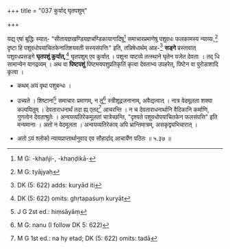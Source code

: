 +++
title = "037 कुर्याद् घृतपशुम्"

+++


यद्य् एषां बुद्धिः स्यात्- "सीतायज्ञखण्डियज्ञचण्डिकायागादिषु[^१०४] समाचारप्रमाणेषु पशुवधः फलकामस्य न्याय्यः,[^१०५] दृष्टा हि पशुवधोपयाचितकेनातिशयवती सस्यसंपत्तिः" इति, तन्निषेधार्थम् आह-[^१०६] **सङ्गे** प्रस्तावात् पशुवधप्रसङ्गे **घृतपशुं कुर्यात्,**[^१०७] घृतपशुम् एव कुर्यात् । पशुना यष्टव्ये तत्स्थाने घृतेन यजेत देवताः । तद् धि सामान्येन यागद्रव्यम् । अथ वा **पिष्टपशुं** पिष्टमयपशुप्रतिकृतिं कृत्वा देवताभ्य उपहरेत्, पिष्टेन वा पुरोडाशादि कृत्वा ।


[^१०७]:
     DK (5: 622) omits: ghṛtapaśuṃ kuryāt


[^१०६]:
     DK (5: 622) adds: kuryād iti


[^१०५]:
     M G: tyājyaḥ


[^१०४]:
     M G: -khañji-, -khaṇḍikā-

- कथम् अयं वृथा पशुबन्धः ।

- उच्यते । शिष्टानां[^१०८] समाचारः प्रमाणम्, न तु[^१०९] स्त्रीशूद्रजनानाम्, अवैद्यत्वात् । नात्र वेदमूलता शक्या कल्पयितुम् । देवताराधनार्थं तदा ह्य् एतद्[^११०] आचरन्ति । न च देवताराधनार्थानि वैदिकानि कर्माणि, गुणत्वेन देवताश्रुतेः । अन्वयव्यतिरेकमूलतां चात्रेच्छन्ति, "दृश्यते पशुवधोपयाचितकेन फलसंपत्ति" इति मन्यमानाः । अतो न वेदमूलता । अन्वयव्यतिरेकाव् अपि भ्रान्तिमात्रम्, असकृद्व्यभिचारात् । 


[^११०]:
     M G 1st ed.: na hy etad; DK (5: 622) omits: tadā


[^१०९]:
     M G: nanu (I follow DK 5: 622)


[^१०८]:
     J G 2st ed.: hiṃsāyāṃ

- अतो ऽयं श्लोको न्यायप्राप्तार्थानुवाद एव सौहार्दाद् आचार्येण पठितः ॥ ५.३७ ॥